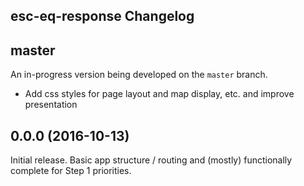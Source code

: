 esc-eq-response Changelog
-------------------------

## master

An in-progress version being developed on the `master` branch.

* Add css styles for page layout and map display, etc. and improve presentation

## 0.0.0 (2016-10-13)

Initial release. Basic app structure / routing and (mostly) functionally
complete for Step 1 priorities.
